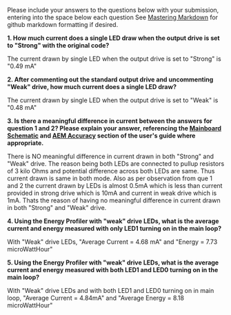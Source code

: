 Please include your answers to the questions below with your submission, entering into the space below each question
See [Mastering Markdown](https://guides.github.com/features/mastering-markdown/) for github markdown formatting if desired.

**1. How much current does a single LED draw when the output drive is set to "Strong" with the original code?**

The current drawn by single LED when the output drive is set to "Strong" is "0.49 mA"

**2. After commenting out the standard output drive and uncommenting "Weak" drive, how much current does a single LED draw?**

The current drawn by single LED when the output drive is set to "Weak" is "0.48 mA"

**3. Is there a meaningful difference in current between the answers for question 1 and 2? Please explain your answer, 
referencing the [Mainboard Schematic](https://www.silabs.com/documents/public/schematic-files/WSTK-Main-BRD4001A-A01-schematic.pdf) and [AEM Accuracy](https://www.silabs.com/documents/login/user-guides/ug279-brd4104a-user-guide.pdf) section of the user's guide where appropriate.**

There is NO meaningful difference in current drawn in both "Strong" and "Weak" drive. The reason being both LEDs are connected to pullup resistors of 3 kilo Ohms and potential difference across both LEDs are same.
Thus current drawn is same in both mode. 
Also as per observation from que 1 and 2 the current drawn by LEDs is almost 0.5mA which is less than current provided in strong drive which is 10mA and current in weak drive which is 1mA.
Thats the reason of having no meaningful difference in current drawn in both "Strong" and "Weak" drive.


**4. Using the Energy Profiler with "weak" drive LEDs, what is the average current and energy measured with only LED1 turning on in the main loop?**

With "Weak" drive LEDs, "Average Current = 4.68 mA" and "Energy = 7.73 microWattHour"

**5. Using the Energy Profiler with "weak" drive LEDs, what is the average current and energy measured with both LED1 and LED0 turning on in the main loop?**

With "Weak" drive LEDs and with both LED1 and LED0 turning on in main loop, "Average Current = 4.84mA" and "Average Energy = 8.18 microWattHour"

